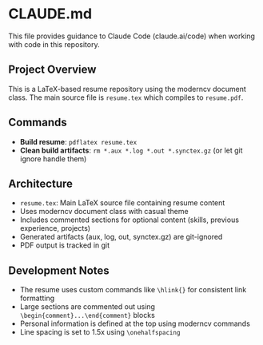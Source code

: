 # CLAUDE.md

This file provides guidance to Claude Code (claude.ai/code) when working with code in this repository.

## Project Overview
This is a LaTeX-based resume repository using the moderncv document class. The main source file is `resume.tex` which compiles to `resume.pdf`.

## Commands
- **Build resume**: `pdflatex resume.tex`
- **Clean build artifacts**: `rm *.aux *.log *.out *.synctex.gz` (or let git ignore handle them)

## Architecture
- `resume.tex`: Main LaTeX source file containing resume content
- Uses moderncv document class with casual theme
- Includes commented sections for optional content (skills, previous experience, projects)
- Generated artifacts (aux, log, out, synctex.gz) are git-ignored
- PDF output is tracked in git

## Development Notes
- The resume uses custom commands like `\hlink{}` for consistent link formatting
- Large sections are commented out using `\begin{comment}...\end{comment}` blocks
- Personal information is defined at the top using moderncv commands
- Line spacing is set to 1.5x using `\onehalfspacing`